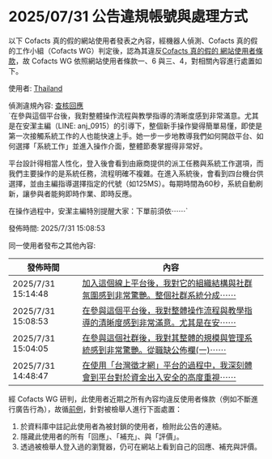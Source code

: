 2025/07/31 公告違規帳號與處理方式
=========

以下 Cofacts 真的假的網站使用者發表之內容，經機器人偵測、Cofacts 真的假的工作小組（Cofacts WG）判定後，認為其違反[Cofacts 真的假的 網站使用者條款](https://github.com/cofacts/rumors-site/blob/master/LEGAL.md)，故 Cofacts WG 依照網站使用者條款一、6 與三、4，對相關內容進行處置如下。

使用者: [Thailand](https://cofacts.github.io/community-builder/#/editorworks?type=0&day=365&userId=BA46X5gBngzKCCgMYYUp)

偵測違規內容: [查核回應](https://cofacts.tw/reply/PQ5PX5gBngzKCCgM-IVP)<br>`在參與這個平台後，我對整體操作流程與教學指導的清晰度感到非常滿意。尤其是在安潔主編（LINE: anj_0915）的引導下，整個新手操作變得簡單易懂，即使是第一次接觸系統工作的人也能快速上手。她一步一步地教導我們如何開啟平台、如何選擇「系統工作」並進入操作介面，整體節奏掌握得非常好。

平台設計得相當人性化，登入後會看到由廠商提供的派工任務與系統工作選項，而我們主要操作的是系統任務，流程明確不複雜。在進入系統後，會看到四台機台供選擇，並由主編指導選擇指定的代號（如125MS）。每期時間為60秒，系統自動刷新，讓參與者能夠即時作業、即時反應。

在操作過程中，安潔主編特別提醒大家：下單前須依⋯⋯`

發佈時間: 2025/7/31 15:08:53

同一使用者發布之其他內容:

|發佈時間|內容|
|---|---|
| 2025/7/31 15:14:48 | [加入這個線上平台後，我對它的組織結構與社群氛圍感到非常驚艷。整個社群系統分成⋯⋯](https://cofacts.tw/reply/TA5VX5gBngzKCCgMY4VY) |
| 2025/7/31 15:08:53 | [在參與這個平台後，我對整體操作流程與教學指導的清晰度感到非常滿意。尤其是在安⋯⋯](https://cofacts.tw/reply/PQ5PX5gBngzKCCgM-IVP) |
| 2025/7/31 15:04:05 | [在參與這個社群後，我對其整體的規模與管理系統感到非常驚艷。從職缺公佈欄(一)⋯⋯](https://cofacts.tw/reply/Nw5LX5gBngzKCCgMlIVO) |
| 2025/7/31 14:48:47 | [在使用「台灣徵才網」平台的過程中，我深刻體會到平台對於資金出入安全的高度重視⋯⋯](https://cofacts.tw/reply/DQ49X5gBngzKCCgMkIWv) |

經 Cofacts WG 研判，此使用者近期之所有內容均違反使用者條款（例如不斷進行廣告行為），故循[前例](https://github.com/cofacts/takedowns/blob/master/2021/1125-2nd-spam.md)，針對被檢舉人進行下面處置：
1. 於資料庫中註記此使用者為被封鎖的使用者，檢附此公告的連結。
2. 隱藏此使用者的所有「回應」、「補充」、與「評價」。
3. 透過被檢舉人登入過的瀏覽器，仍可在網站上看到自己的回應、補充與評價。
